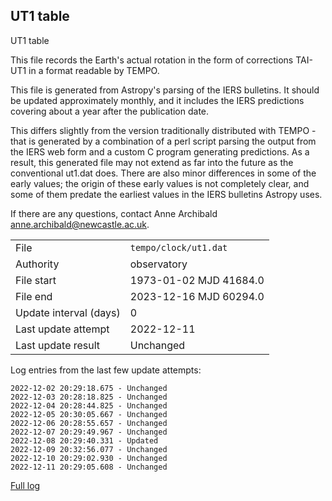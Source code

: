 
## UT1 table

UT1 table

This file records the Earth's actual rotation in the form of
corrections TAI-UT1 in a format readable by TEMPO.

This file is generated from Astropy's parsing of the IERS
bulletins. It should be updated approximately monthly, and it
includes the IERS predictions covering about a year after the
publication date.

This differs slightly from the version traditionally distributed
with TEMPO - that is generated by a combination of a perl script
parsing the output from the IERS web form and a custom C program
generating predictions. As a result, this generated file may not
extend as far into the future as the conventional ut1.dat does.
There are also minor differences in some of the early values; the
origin of these early values is not completely clear, and some of
them predate the earliest values in the IERS bulletins Astropy uses.

If there are any questions, contact Anne Archibald
<anne.archibald@newcastle.ac.uk>.

|     |     |
|:--- |:--- |
| File | `tempo/clock/ut1.dat` |
| Authority | observatory |
| File start | 1973-01-02 MJD 41684.0 |
| File end | 2023-12-16 MJD 60294.0 |
| Update interval (days) | 0 |
| Last update attempt | 2022-12-11 |
| Last update result | Unchanged |

Log entries from the last few update attempts:
```
2022-12-02 20:29:18.675 - Unchanged
2022-12-03 20:28:18.825 - Unchanged
2022-12-04 20:28:44.825 - Unchanged
2022-12-05 20:30:05.667 - Unchanged
2022-12-06 20:28:55.657 - Unchanged
2022-12-07 20:29:49.967 - Unchanged
2022-12-08 20:29:40.331 - Updated
2022-12-09 20:32:56.077 - Unchanged
2022-12-10 20:29:02.930 - Unchanged
2022-12-11 20:29:05.608 - Unchanged
```
[Full log](https://raw.githubusercontent.com/ipta/pulsar-clock-corrections/main/log/tempo/clock/ut1.dat.log)
